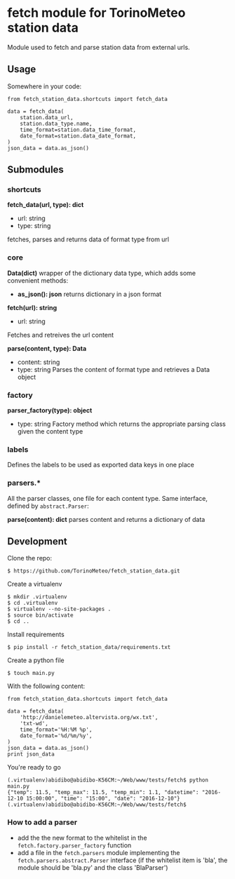 # fetch module for TorinoMeteo station data

Module used to fetch and parse station data from external urls.

## Usage

Somewhere in your code:

    from fetch_station_data.shortcuts import fetch_data

    data = fetch_data(
        station.data_url,
        station.data_type.name,
        time_format=station.data_time_format,
        date_format=station.data_date_format,
    )
    json_data = data.as_json()

## Submodules

### shortcuts

**fetch_data(url, type): dict**
- url: string
- type: string

fetches, parses and returns data of format type from url

### core

**Data(dict)**
wrapper of the dictionary data type, which adds some convenient methods:

- **as_json(): json**
  returns dictionary in a json format

**fetch(url): string**
- url: string

Fetches and retreives the url content

**parse(content, type): Data**
- content: string
- type: string
Parses the content of format type and retrieves a Data object

### factory

**parser_factory(type): object**
- type: string
Factory method which returns the appropriate parsing class given the content type

### labels

Defines the labels to be used as exported data keys in one place

### parsers.*

All the parser classes, one file for each content type. Same interface, defined by `abstract.Parser`:

**parse(content): dict**
parses content and returns a dictionary of data

## Development

Clone the repo:

    $ https://github.com/TorinoMeteo/fetch_station_data.git

Create a virtualenv

    $ mkdir .virtualenv
    $ cd .virtualenv
    $ virtualenv --no-site-packages .
    $ source bin/activate
    $ cd ..

Install requirements

    $ pip install -r fetch_station_data/requirements.txt

Create a python file

    $ touch main.py

With the following content:


    from fetch_station_data.shortcuts import fetch_data

    data = fetch_data(
        'http://danielemeteo.altervista.org/wx.txt',
        'txt-wd',
        time_format='%H:%M %p',
        date_format='%d/%m/%y',
    )
    json_data = data.as_json()
    print json_data

You're ready to go

    (.virtualenv)abidibo@abidibo-K56CM:~/Web/www/tests/fetch$ python main.py 
    {"temp": 11.5, "temp_max": 11.5, "temp_min": 1.1, "datetime": "2016-12-10 15:00:00", "time": "15:00", "date": "2016-12-10"}
    (.virtualenv)abidibo@abidibo-K56CM:~/Web/www/tests/fetch$


### How to add a parser

- add the the new format to the whitelist in the `fetch.factory.parser_factory` function
- add a file in the `fetch.parsers` module implementing the `fetch.parsers.abstract.Parser` interface (if the whitelist item is 'bla', the module should be 'bla.py' and the class 'BlaParser')
